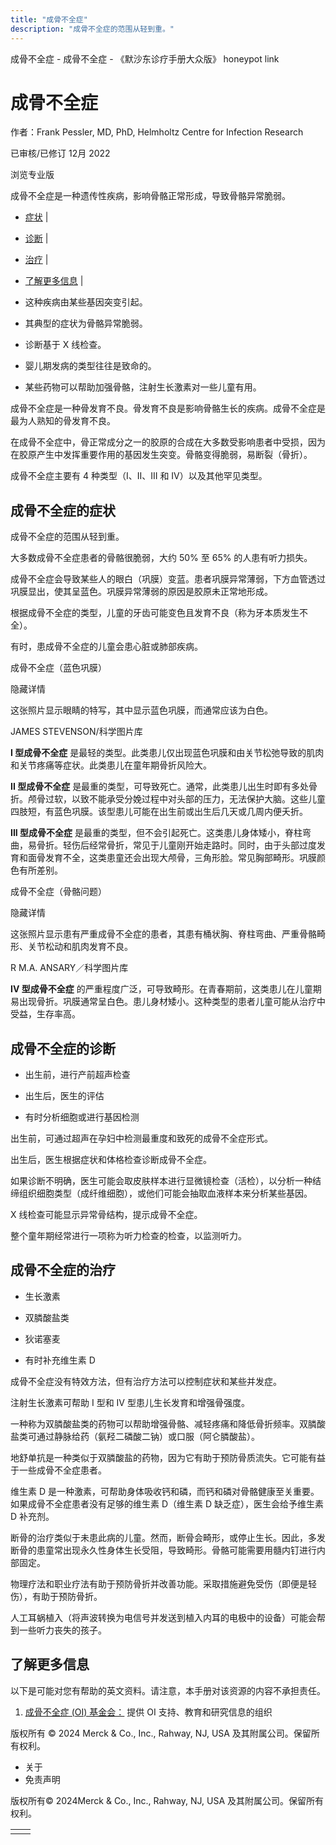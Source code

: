 ```yaml
---
title: "成骨不全症"
description: "成骨不全症的范围从轻到重。"
---
```


﻿成骨不全症 \- 成骨不全症 \- 《默沙东诊疗手册大众版》 honeypot link

# 成骨不全症

作者：Frank Pessler, MD, PhD, Helmholtz Centre for Infection Research

已审核/已修订 12月 2022

浏览专业版

成骨不全症是一种遗传性疾病，影响骨骼正常形成，导致骨骼异常脆弱。

- [症状](#症状_v12823536_zh) \|
- [诊断](#诊断_v12823544_zh) \|
- [治疗](#治疗_v821765_zh) \|
- [了解更多信息](#了解更多信息_v37718224_zh) \|

- 这种疾病由某些基因突变引起。

- 其典型的症状为骨骼异常脆弱。

- 诊断基于 X 线检查。

- 婴儿期发病的类型往往是致命的。

- 某些药物可以帮助加强骨骼，注射生长激素对一些儿童有用。


成骨不全症是一种骨发育不良。骨发育不良是影响骨骼生长的疾病。成骨不全症是最为人熟知的骨发育不良。

在成骨不全症中，骨正常成分之一的胶原的合成在大多数受影响患者中受损，因为在胶原产生中发挥重要作用的基因发生突变。骨骼变得脆弱，易断裂（骨折）。

成骨不全症主要有 4 种类型（I、II、III 和 IV）以及其他罕见类型。

## 成骨不全症的症状

成骨不全症的范围从轻到重。

大多数成骨不全症患者的骨骼很脆弱，大约 50% 至 65% 的人患有听力损失。

成骨不全症会导致某些人的眼白（巩膜）变蓝。患者巩膜异常薄弱，下方血管透过巩膜显出，使其呈蓝色。巩膜异常薄弱的原因是胶原未正常地形成。

根据成骨不全症的类型，儿童的牙齿可能变色且发育不良（称为牙本质发生不全）。

有时，患成骨不全症的儿童会患心脏或肺部疾病。

成骨不全症（蓝色巩膜）



隐藏详情

这张照片显示眼睛的特写，其中显示蓝色巩膜，而通常应该为白色。

JAMES STEVENSON/科学图片库

**I 型成骨不全症** 是最轻的类型。此类患儿仅出现蓝色巩膜和由关节松弛导致的肌肉和关节疼痛等症状。此类患儿在童年期骨折风险大。

**II 型成骨不全症** 是最重的类型，可导致死亡。通常，此类患儿出生时即有多处骨折。颅骨过软，以致不能承受分娩过程中对头部的压力，无法保护大脑。这些儿童四肢短，有蓝色巩膜。该型患儿可能在出生前或出生后几天或几周内便夭折。

**III 型成骨不全症** 是最重的类型，但不会引起死亡。这类患儿身体矮小，脊柱弯曲，易骨折。轻伤后经常骨折，常见于儿童刚开始走路时。同时，由于头部过度发育和面骨发育不全，这类患童还会出现大颅骨，三角形脸。常见胸部畸形。巩膜颜色有所差别。

成骨不全症（骨骼问题）



隐藏详情

这张照片显示患有严重成骨不全症的患者，其患有桶状胸、脊柱弯曲、严重骨骼畸形、关节松动和肌肉发育不良。

R M.A. ANSARY／科学图片库

**IV 型成骨不全症** 的严重程度广泛，可导致畸形。在青春期前，这类患儿在儿童期易出现骨折。巩膜通常呈白色。患儿身材矮小。这种类型的患者儿童可能从治疗中受益，生存率高。

## 成骨不全症的诊断

- 出生前，进行产前超声检查

- 出生后，医生的评估

- 有时分析细胞或进行基因检测


出生前，可通过超声在孕妇中检测最重度和致死的成骨不全症形式。

出生后，医生根据症状和体格检查诊断成骨不全症。

如果诊断不明确，医生可能会取皮肤样本进行显微镜检查（活检），以分析一种结缔组织细胞类型（成纤维细胞），或他们可能会抽取血液样本来分析某些基因。

X 线检查可能显示异常骨结构，提示成骨不全症。

整个童年期经常进行一项称为听力检查的检查，以监测听力。

## 成骨不全症的治疗

- 生长激素

- 双膦酸盐类

- 狄诺塞麦

- 有时补充维生素 D


成骨不全症没有特效方法，但有治疗方法可以控制症状和某些并发症。

注射生长激素可帮助 I 型和 IV 型患儿生长发育和增强骨强度。

一种称为双膦酸盐类的药物可以帮助增强骨骼、减轻疼痛和降低骨折频率。双膦酸盐类可通过静脉给药（氨羟二磷酸二钠）或口服（阿仑膦酸盐）。

地舒单抗是一种类似于双膦酸盐的药物，因为它有助于预防骨质流失。它可能有益于一些成骨不全症患者。

维生素 D 是一种激素，可帮助身体吸收钙和磷，而钙和磷对骨骼健康至关重要。如果成骨不全症患者没有足够的维生素 D（维生素 D 缺乏症），医生会给予维生素 D 补充剂。

断骨的治疗类似于未患此病的儿童。然而，断骨会畸形，或停止生长。因此，多发断骨的患童常出现永久性身体生长受阻，导致畸形。骨骼可能需要用髓内钉进行内部固定。

物理疗法和职业疗法有助于预防骨折并​​改善功能。采取措施避免受伤（即便是轻伤），有助于预防骨折。

人工耳蜗植入（将声波转换为电信号并发送到植入内耳的电极中的设备）可能会帮到一些听力丧失的孩子。

## 了解更多信息

以下是可能对您有帮助的英文资料。请注意，本手册对该资源的内容不承担责任。

1. [成骨不全症 (OI) 基金会：](https://oif.org/) 提供 OI 支持、教育和研究信息的组织




版权所有 © 2024
Merck & Co., Inc., Rahway, NJ, USA 及其附属公司。保留所有权利。

- 关于
- 免责声明

版权所有© 2024Merck & Co., Inc., Rahway, NJ, USA 及其附属公司。保留所有权利。

|     |     |
| --- | --- |
|  |  |